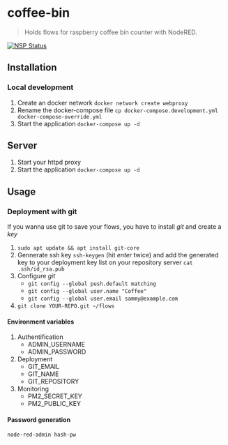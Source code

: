 # coffee-bin

>  Holds flows for raspberry coffee bin counter with NodeRED.

[![NSP Status](https://nodesecurity.io/orgs/programmerq/projects/adb455c0-39c6-45b8-ad2c-8831d66dc366/badge)](https://nodesecurity.io/orgs/programmerq/projects/adb455c0-39c6-45b8-ad2c-8831d66dc366)

## Installation
### Local development

1. Create an docker network ``docker network create webproxy``
2. Rename the docker-compose file ``cp docker-compose.development.yml docker-compose-override.yml``
3. Start the application ``docker-compose up -d``

## Server

1. Start your httpd proxy
2. Start the application ``docker-compose up -d``


## Usage
### Deployment with git

If you wanna use git to save your flows, you have to install _git_ and create a _key_

1.  ``sudo apt update && apt install git-core``
2.  Gennerate ssh key ``ssh-keygen`` (hit _enter_ twice) and add the generated key to your deployment key list on your repository server ``cat .ssh/id_rsa.pub``
3.  Configure _git_
    -   ``git config --global push.default matching``
    -   ``git config --global user.name "Coffee"``
    -   ``git config --global user.email sammy@example.com``
4.  ``git clone YOUR-REPO.git ~/flows``

#### Environment variables

1.  Authentification
    -   ADMIN_USERNAME
    -   ADMIN_PASSWORD
2.  Deployment
    -   GIT_EMAIL
    -   GIT_NAME
    -   GIT_REPOSITORY
3.  Monitoring
    -   PM2_SECRET_KEY
    -   PM2_PUBLIC_KEY

#### Password generation

``node-red-admin hash-pw``
